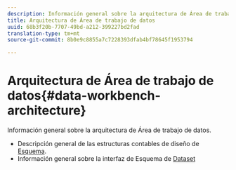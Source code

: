 ```yaml
---
description: Información general sobre la arquitectura de Área de trabajo de datos.
title: Arquitectura de Área de trabajo de datos
uuid: 68b3f20b-7707-49bd-a212-399227bd2fad
translation-type: tm+mt
source-git-commit: 8b0e9c8855a7c7228393dfab4bf78645f1953794

---
```



# Arquitectura de Área de trabajo de datos{#data-workbench-architecture}

Información general sobre la arquitectura de Área de trabajo de datos.

* Descripción general de las estructuras contables de diseño de [Esquema](../../../home/dwb-implement-overview/dwb-implement-architecture/dwb-implement-arch-countable.md#concept-9b8b9c5e0f7341699e14bb9e3be56a51).
* Información general sobre la interfaz de Esquema de [Dataset](https://docs.adobe.com/content/help/en/data-workbench/using/client/admin-ui/c-dtst-sch-intrf.html)
<!-- * Documentation for the Analytics (SiteCatalyst) schema in the [Dimensions and Metrics guide](../../assets/insight_sc_implementation.pdf). -->
